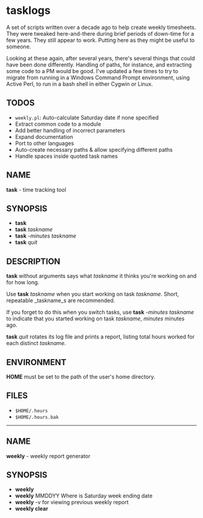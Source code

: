 # tasklogs

A set of scripts written over a decade ago to help create weekly timesheets.
They were tweaked here-and-there during brief periods of down-time for a few years.
They still appear to work.  Putting here as they might be useful to someone.

Looking at these again, after several years, there's several things that could have
been done differently.  Handling of paths, for instance, and extracting some code
to a PM would be good.  I've updated a few times to try to migrate from running in
a Windows Command Prompt environment, using Active Perl, to run in a bash shell in
either Cygwin or Linux.

## TODOS

- `weekly.pl`: Auto-calculate Saturday date if none specified
- Extract common code to a module
- Add better handling of incorrect parameters
- Expand documentation
- Port to other languages
- Auto-create necessary paths & allow specifying different paths
- Handle spaces inside quoted task names

## NAME

**task** - time tracking tool

## SYNOPSIS

- **task**
- **task** _taskname_
- **task** -_minutes_ _taskname_
- **task** _quit_

## DESCRIPTION

**task** without arguments says what _taskname_ it thinks
you're working on and for how long.

Use
**task** _taskname_
when you start working on task _taskname_.
Short, repeatable _taskname_s are recommended.

If you forget to do this when you switch tasks, use
**task** -_minutes_ _taskname_
to indicate that you started working on task _taskname_,
_minutes_ minutes ago.

**task** _quit_
rotates its log file and prints a report,
listing total hours worked for each distinct _taskname_.

## ENVIRONMENT

**HOME** must be set to the path of the user's home directory.

## FILES

- `$HOME/.hours`
- `$HOME/.hours.bak`

***

## NAME

**weekly** - weekly report generator

## SYNOPSIS

- **weekly**
- **weekly** MMDDYY Where is Saturday week ending date
- **weekly** -v for viewing previous weekly report
- **weekly clear**


